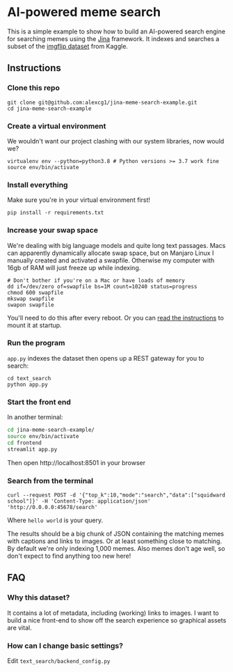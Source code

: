 # AI-powered meme search

This is a simple example to show how to build an AI-powered search engine for searching memes using the [Jina](https://github.com/jina-ai/jina/) framework. It indexes and searches a subset of the [imgflip dataset](https://www.kaggle.com/abhishtagatya/imgflipscraped-memes-caption-dataset) from Kaggle.

## Instructions

### Clone this repo

```shell
git clone git@github.com:alexcg1/jina-meme-search-example.git
cd jina-meme-search-example
```

### Create a virtual environment

We wouldn't want our project clashing with our system libraries, now would we?

```shell
virtualenv env --python=python3.8 # Python versions >= 3.7 work fine
source env/bin/activate
```

### Install everything

Make sure you're in your virtual environment first!

```shell
pip install -r requirements.txt
```

### Increase your swap space

We're dealing with big language models and quite long text passages. Macs can apparently dynamically allocate swap space, but on Manjaro Linux I manually created and activated a swapfile. Otherwise my computer with 16gb of RAM will just freeze up while indexing.

```shell
# Don't bother if you're on a Mac or have loads of memory
dd if=/dev/zero of=swapfile bs=1M count=10240 status=progress
chmod 600 swapfile
mkswap swapfile
swapon swapfile
```

You'll need to do this after every reboot. Or you can [read the instructions](https://wiki.archlinux.org/title/Swap#Manually) to mount it at startup.

### Run the program

`app.py` indexes the dataset then opens up a REST gateway for you to search:

```shell
cd text_search
python app.py
```

### Start the front end

In another terminal:

```sh
cd jina-meme-search-example/
source env/bin/activate
cd frontend
streamlit app.py
```

Then open http://localhost:8501 in your browser

### Search from the terminal

```shell
curl --request POST -d '{"top_k":10,"mode":"search","data":["squidward school"]}' -H 'Content-Type: application/json' 'http://0.0.0.0:45678/search'
```

Where `hello world` is your query.

The results should be a big chunk of JSON containing the matching memes with captions and links to images. Or at least something close to matching. By default we're only indexing 1,000 memes. Also memes don't age well, so don't expect to find anything too new here!

## FAQ

### Why this dataset?

It contains a lot of metadata, including (working) links to images. I want to build a nice front-end to show off the search experience so graphical assets are vital. 

### How can I change basic settings?

Edit `text_search/backend_config.py`
